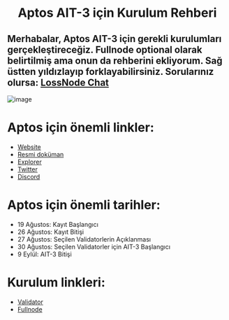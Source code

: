 <h1 align="center">Aptos AIT-3 için Kurulum Rehberi


## Merhabalar, Aptos AIT-3 için gerekli kurulumları gerçekleştireceğiz. Fullnode optional olarak belirtilmiş ama onun da rehberini ekliyorum. Sağ üstten yıldızlayıp forklayabilirsiniz. Sorularınız olursa: [LossNode Chat](https://t.me/LossNode)
![image](https://user-images.githubusercontent.com/101462877/185744111-0b5a9a78-d8f3-41bb-9ce7-b4f29a587177.png)

# Aptos için önemli linkler:

- [Website](https://aptoslabs.com/)
- [Resmi doküman](https://aptos.dev/nodes/ait/ait-3)
- [Explorer](https://status.devnet.aptos.dev/)
- [Twitter](https://twitter.com/AptosLabs)
- [Discord](https://discord.gg/AaZk5MBQa3)

# Aptos için önemli tarihler:

- 19 Ağustos: Kayıt Başlangıcı
- 26 Ağustos: Kayıt Bitişi
- 27 Ağustos: Seçilen Validatorlerin Açıklanması
- 30 Ağustos: Seçilen Validatorler için AIT-3 Başlangıcı
- 9 Eylül: AIT-3 Bitişi

# Kurulum linkleri:

- [Validator](https://github.com/thisislexar/Aptos-AIT-3/blob/main/validator.md)
- [Fullnode](https://github.com/thisislexar/Aptos-AIT-3/blob/main/fullnode.md)


